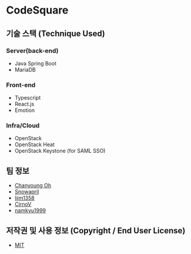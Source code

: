 # CodeSquare

## 기술 스택 (Technique Used)
### Server(back-end)
- Java Spring Boot
- MariaDB

### Front-end
- Typescript
- React.js
- Emotion

### Infra/Cloud
- OpenStack
- OpenStack Heat
- OpenStack Keystone (for SAML SSO)

## 팀 정보
- [Chanyoung Oh](https://github.com/shydah)
- [Snowapril](https://github.com/Snowapril)
- [lijm1358](https://github.com/lijm1358)
- [CirnoV](https://github.com/CirnoV)
- [namkyu1999](https://github.com/namkyu1999)

## 저작권 및 사용 정보 (Copyright / End User License)
- [MIT](https://github.com/Snowapril/WEB_CodeSquare_AmongUs/blob/master/README.md)
